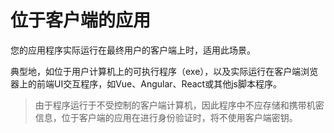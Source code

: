 # 位于客户端的应用

您的应用程序实际运行在最终用户的客户端上时，适用此场景。

典型地，如位于用户计算机上的可执行程序（exe），以及实际运行在客户端浏览器上的前端UI交互程序，如Vue、Angular、React或其他js脚本程序。

> 由于程序运行于不受控制的客户端计算机，因此程序中不应存储和携带机密信息，位于客户端的应用在进行身份验证时，将不使用客户端密钥。

